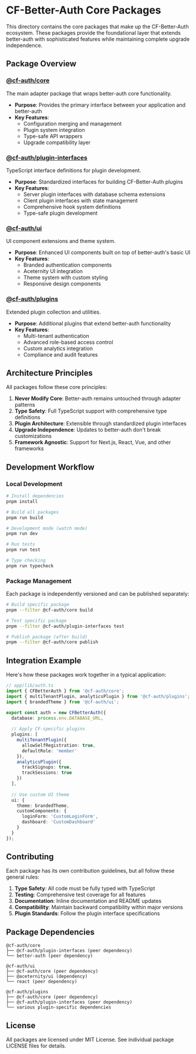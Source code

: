 # CF-Better-Auth Core Packages

This directory contains the core packages that make up the CF-Better-Auth ecosystem. These packages provide the foundational layer that extends better-auth with sophisticated features while maintaining complete upgrade independence.

## Package Overview

### [@cf-auth/core](./core/)
The main adapter package that wraps better-auth core functionality.

- **Purpose**: Provides the primary interface between your application and better-auth
- **Key Features**: 
  - Configuration merging and management
  - Plugin system integration
  - Type-safe API wrappers
  - Upgrade compatibility layer

### [@cf-auth/plugin-interfaces](./plugin-interfaces/)
TypeScript interface definitions for plugin development.

- **Purpose**: Standardized interfaces for building CF-Better-Auth plugins
- **Key Features**: 
  - Server plugin interfaces with database schema extensions
  - Client plugin interfaces with state management
  - Comprehensive hook system definitions
  - Type-safe plugin development

### [@cf-auth/ui](./ui/)
UI component extensions and theme system.

- **Purpose**: Enhanced UI components built on top of better-auth's basic UI
- **Key Features**: 
  - Branded authentication components
  - Aceternity UI integration
  - Theme system with custom styling
  - Responsive design components

### [@cf-auth/plugins](./plugins/)
Extended plugin collection and utilities.

- **Purpose**: Additional plugins that extend better-auth functionality
- **Key Features**: 
  - Multi-tenant authentication
  - Advanced role-based access control
  - Custom analytics integration
  - Compliance and audit features

## Architecture Principles

All packages follow these core principles:

1. **Never Modify Core**: Better-auth remains untouched through adapter patterns
2. **Type Safety**: Full TypeScript support with comprehensive type definitions
3. **Plugin Architecture**: Extensible through standardized plugin interfaces
4. **Upgrade Independence**: Updates to better-auth don't break customizations
5. **Framework Agnostic**: Support for Next.js, React, Vue, and other frameworks

## Development Workflow

### Local Development
```bash
# Install dependencies
pnpm install

# Build all packages
pnpm run build

# Development mode (watch mode)
pnpm run dev

# Run tests
pnpm run test

# Type checking
pnpm run typecheck
```

### Package Management
Each package is independently versioned and can be published separately:

```bash
# Build specific package
pnpm --filter @cf-auth/core build

# Test specific package  
pnpm --filter @cf-auth/plugin-interfaces test

# Publish package (after build)
pnpm --filter @cf-auth/core publish
```

## Integration Example

Here's how these packages work together in a typical application:

```typescript
// app/lib/auth.ts
import { CFBetterAuth } from '@cf-auth/core';
import { multiTenantPlugin, analyticsPlugin } from '@cf-auth/plugins';
import { brandedTheme } from '@cf-auth/ui';

export const auth = new CFBetterAuth({
  database: process.env.DATABASE_URL,
  
  // Apply CF-specific plugins
  plugins: [
    multiTenantPlugin({
      allowSelfRegistration: true,
      defaultRole: 'member'
    }),
    analyticsPlugin({
      trackSignups: true,
      trackSessions: true
    })
  ],
  
  // Use custom UI theme
  ui: {
    theme: brandedTheme,
    customComponents: {
      loginForm: 'CustomLoginForm',
      dashboard: 'CustomDashboard'
    }
  }
});
```

## Contributing

Each package has its own contribution guidelines, but all follow these general rules:

1. **Type Safety**: All code must be fully typed with TypeScript
2. **Testing**: Comprehensive test coverage for all features
3. **Documentation**: Inline documentation and README updates
4. **Compatibility**: Maintain backward compatibility within major versions
5. **Plugin Standards**: Follow the plugin interface specifications

## Package Dependencies

```
@cf-auth/core
├── @cf-auth/plugin-interfaces (peer dependency)
└── better-auth (peer dependency)

@cf-auth/ui
├── @cf-auth/core (peer dependency)
├── @aceternity/ui (dependency)
└── react (peer dependency)

@cf-auth/plugins
├── @cf-auth/core (peer dependency)
├── @cf-auth/plugin-interfaces (peer dependency)
└── various plugin-specific dependencies
```

## License

All packages are licensed under MIT License. See individual package LICENSE files for details.